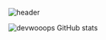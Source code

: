 ![header](https://capsule-render.vercel.app/api?type=wave&color=auto&height=200&section=header&text=DevWooOps&fontSize=40)

![devwooops GitHub stats](https://github-readme-stats.vercel.app/api?username=devwooops&show_icons=true&theme=radical)



<!--
**devwooops/devwooops** is a ✨ _special_ ✨ repository because its `README.md` (this file) appears on your GitHub profile.

Here are some ideas to get you started:

- 🔭 I’m currently working on ...
- 🌱 I’m currently learning ...
- 👯 I’m looking to collaborate on ...
- 🤔 I’m looking for help with ...
- 💬 Ask me about ...
- 📫 How to reach me: ...
- 😄 Pronouns: ...
- ⚡ Fun fact: ...
-->
